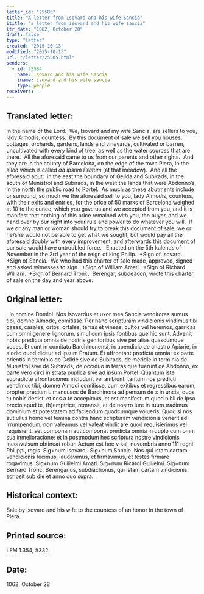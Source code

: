 ```yaml
---
letter_id: "25585"
title: "A letter from Isovard and his wife Sancia"
ititle: "a letter from isovard and his wife sancia"
ltr_date: "1062, October 28"
draft: false
type: "letter"
created: "2015-10-13"
modified: "2015-10-13"
url: "/letter/25585.html"
senders:
  - id: 25584
    name: Isovard and his wife Sancia
    iname: isovard and his wife sancia
    type: people
receivers:
---
```

<h2> Translated letter:</h2><p>In the name of the Lord.&nbsp; We, Isovard and my wife Sancia, are sellers to you, lady Almodis, countess.&nbsp; By this document of sale we sell you houses, cottages, orchards, gardens, lands and vineyards, cultivated or barren, uncultivated with every kind of tree, as well as the water sources that are there.&nbsp; All the aforesaid came to us from our parents and other rights.&nbsp; And they are in the county of Barcelona, on the edge of the town Piera, in the allod which is called <i>ad ipsum Pratum</i> (at that meadow).&nbsp; And all the aforesaid abut:&nbsp; in the east the boundary of Gelida and Subirads, in the south of Munistrol and Subirads, in the west the lands that were Abdonno’s, in the north the public road to Portel.&nbsp; As much as these abutments include or surround, so much we the aforesaid sell to you, lady Almodis, countess, with their exits and entries, for the price of 50 marks of Barcelona weighed at 10 to the ounce, which you gave us and we accepted from you, and it is manifest that nothing of this price remained with you, the buyer, and we hand over by our right into your rule and power to do whatever you will.&nbsp; If we or any man or woman should try to break this document of sale, we or he/she would not be able to get what we sought, but would pay all the aforesaid doubly with every improvement; and afterwards this document of our sale would have untroubled force.&nbsp;&nbsp; Enacted on the 5th kalends of November in the 3rd year of the reign of king Philip.&nbsp; +Sign of Isovard.&nbsp; +Sign of Sancia.&nbsp; We who had this charter of sale made, approved, signed and asked witnesses to sign.&nbsp; +Sign of William Amati.&nbsp; +Sign of Richard William.&nbsp; +Sign of Bernard Tronc.&nbsp; Berengar, subdeacon, wrote this charter of sale on the day and year above.</p><h2 class="mt-4"> Original letter:</h2><p class="Bodytext21">. In nomine Domini. Nos Isovardus et uxor mea Sancia venditores sumus tibi, domne Almode, comitisse. Per hanc scripturam vindicionis vindimus tibi casas, casales, ortos, ortales, terras et vineas, cultos vel heremos, garricas cum omni genere lignorum, simul cum ipsis fontibus que hic sunt. Advenit nobis predicta omnia de nostris genitoribus sive per alias quascumque voces. Et sunt in comitatu Barchinonensi, in apendicio de chastro Apiarie, in alodio quod dicitur ad ipsum Pratum. Et affrontant predicta omnia: ex parte orientis in terminio de Gelide sive de Subirads, de meridie in terminio de Munistrol sive de Subirads, de occiduo in terras que fuerunt de Abdonno, ex parte vero circi in strata puplica sive ad ipsum Portel. Quantum iste supradicte afrontaciones includunt vel ambiunt, tantum nos predicti vendimus tibi, domne Almodi comitisse, cum exitibus et regressibus earum, propter precium L mancusos de Barchinona ad pensum de x in uncia, quos tu nobis dedisti et nos a te accepimus, et est manifestum quod nihil de ipso precio apud te, (h)emptrice, remansit, et de nostro iure in tuum tradimus dominium et potestatem ad faciendum quodcumque volueris. Quod si nos aut ullus homo vel femina contra hanc scripturam vendicionis venerit ad irrumpendum, non valeamus vel valeat vindicare quod requisierimus vel requisierit, set componam aut componat predicta omnia in duplo cum omni sua inmelioracione; et in postmodum hec scriptura nostre vindicionis inconvulsum obtineat robur. Actum est hoc v kal. novembris anno 111 regni Philippi, regis. Sig+num Isovardi. Sig+num Sancie. Nos qui istam cartam vendicionis fecimus, laudavimus, et firmavimus, et testes firmare rogavimus. Sig+num Gui­lielmi Amati. Sig+num Ricardi Guilielmi. Sig+num Bernard Tronc. Berengarius, subdiachonus, qui istam cartam vindicionis scripsit sub die et anno quo supra.</p><h2 class="mt-4"> Historical context:</h2><p>Sale by Isovard and his wife to the countess of an honor in the town of Piera.</p><h2 class="mt-4"> Printed source:</h2><p>LFM 1.354, #332.</p><h2 class="mt-4"> Date:</h2>1062, October 28